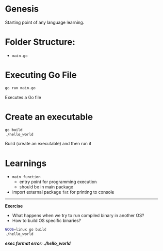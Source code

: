# Genesis

Starting point of any language learning.

# Folder Structure:
- `main.go`

# Executing Go File
```sh
go run main.go
```
Executes a Go file

# Create an executable
```sh
go build
./hello_world
```
Build (create an executable) and then run it

# Learnings
- `main function` 
    - entry point for programming execution  
    - should be in main package
- import external package `fmt` for printing to console

---

**Exercise**
- What happens when we try to run compiled binary in another OS?
- How to build OS specific binaries?

```sh
GOOS=linux go build
./hello_world
```
**_exec format error: ./hello_world_**